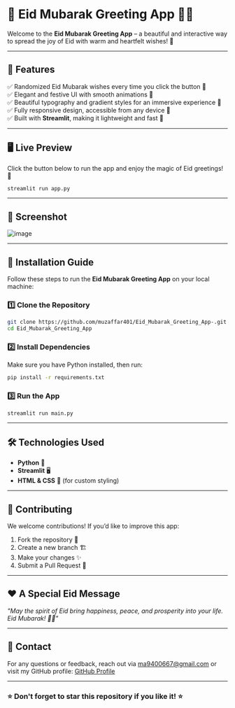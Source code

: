# 🎉 Eid Mubarak Greeting App 🌙✨

Welcome to the **Eid Mubarak Greeting App** – a beautiful and interactive way to spread the joy of Eid with warm and heartfelt wishes! 🎊

---

## 🌟 Features
✅ Randomized Eid Mubarak wishes every time you click the button 🌟  
✅ Elegant and festive UI with smooth animations 💫  
✅ Beautiful typography and gradient styles for an immersive experience 🎨  
✅ Fully responsive design, accessible from any device 📱  
✅ Built with **Streamlit**, making it lightweight and fast 🚀  

---

## 🖥️ Live Preview
Click the button below to run the app and enjoy the magic of Eid greetings! 🎈

```bash
streamlit run app.py
```

---

## 📸 Screenshot
![image](https://github.com/user-attachments/assets/a4826274-50f7-4a8b-9af6-60dee43373fb)


---

## 📜 Installation Guide

Follow these steps to run the **Eid Mubarak Greeting App** on your local machine:

### 1️⃣ Clone the Repository
```bash
git clone https://github.com/muzaffar401/Eid_Mubarak_Greeting_App-.git
cd Eid_Mubarak_Greeting_App
```

### 2️⃣ Install Dependencies
Make sure you have Python installed, then run:
```bash
pip install -r requirements.txt
```

### 3️⃣ Run the App
```bash
streamlit run main.py
```

---

## 🛠️ Technologies Used
- **Python** 🐍
- **Streamlit** 🖥️
- **HTML & CSS** 🎨 (for custom styling)

---

## 🎁 Contributing
We welcome contributions! If you’d like to improve this app:
1. Fork the repository 🍴
2. Create a new branch 🏗️
3. Make your changes ✨
4. Submit a Pull Request 📩

---

## ❤️ A Special Eid Message
_"May the spirit of Eid bring happiness, peace, and prosperity into your life. Eid Mubarak! 🌙✨"_

---

## 📩 Contact
For any questions or feedback, reach out via [ma9400667@gmail.com](mailto:ma9400667@gmail.com) or visit my GitHub profile: [GitHub Profile](https://github.com/muzaffar401)

---

### ⭐ Don't forget to **star** this repository if you like it! ⭐


